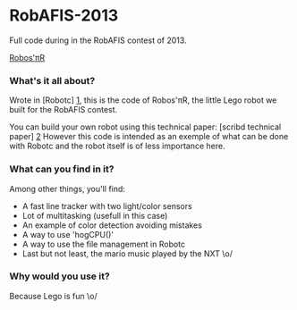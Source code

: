 RobAFIS-2013
============

Full code during in the RobAFIS contest of 2013.

[Robos'πR](pictures/robotspir.jpg)

### What's it all about?

Wrote in [Robotc] [1], this is the code of Robos'πR, the little Lego robot we built for the RobAFIS contest.

You can build your own robot using this technical paper: [scribd technical paper] [2]
However this code is intended as an exemple of what can be done with Robotc and the robot itself is of less importance here.

### What can you find in it?

Among other things, you'll find:
* A fast line tracker with two light/color sensors
* Lot of multitasking (usefull in this case)
* An example of color detection avoiding mistakes
* A way to use 'hogCPU()'
* A way to use the file management in Robotc
* Last but not least, the mario music played by the NXT \o/

### Why would you use it?

Because Lego is fun \o/

[1]: http://www.robotc.net/        "Robotc"
[2]: http://www.scribd.com/doc/190772213/Dossier-Developpement-RobAFIS-2013-Collegium-IDF        "technical paper"
